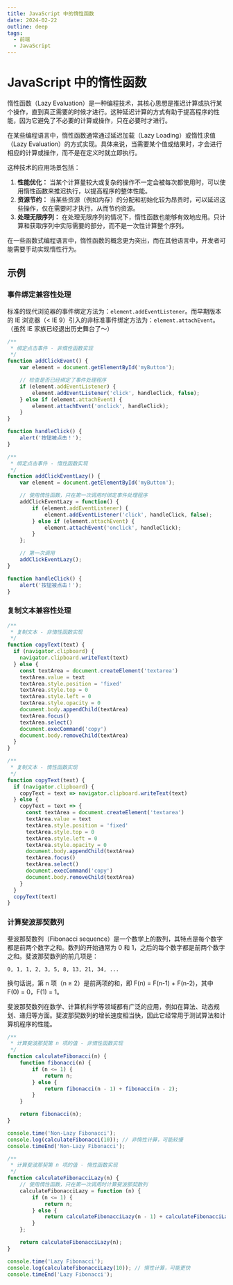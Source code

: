 ```yaml
---
title: JavaScript 中的惰性函数
date: 2024-02-22
outline: deep
tags:
  - 前端
  - JavaScript
---
```


# JavaScript 中的惰性函数

惰性函数（Lazy Evaluation）是一种编程技术，其核心思想是推迟计算或执行某个操作，直到真正需要的时候才进行。这种延迟计算的方式有助于提高程序的性能，因为它避免了不必要的计算或操作，只在必要时才进行。

<!-- more -->

在某些编程语言中，惰性函数通常通过延迟加载（Lazy Loading）或惰性求值（Lazy Evaluation）的方式实现。具体来说，当需要某个值或结果时，才会进行相应的计算或操作，而不是在定义时就立即执行。

这种技术的应用场景包括：

1. **性能优化：** 当某个计算量较大或复杂的操作不一定会被每次都使用时，可以使用惰性函数来推迟执行，以提高程序的整体性能。
2. **资源节约：** 当某些资源（例如内存）的分配和初始化较为昂贵时，可以延迟这些操作，仅在需要时才执行，从而节约资源。
3. **处理无限序列：** 在处理无限序列的情况下，惰性函数也能够有效地应用。只计算和获取序列中实际需要的部分，而不是一次性计算整个序列。

在一些函数式编程语言中，惰性函数的概念更为突出，而在其他语言中，开发者可能需要手动实现惰性行为。

## 示例

### 事件绑定**兼容性处理**

标准的现代浏览器的事件绑定方法为：`element.addEventListener`。而早期版本的 IE 浏览器（< IE 9）引入的非标准事件绑定方法为：`element.attachEvent`。（虽然 IE 家族已经退出历史舞台了～）

```JavaScript
/**
 * 绑定点击事件 - 非惰性函数实现
 */
function addClickEvent() {
    var element = document.getElementById('myButton');

    // 检查是否已经绑定了事件处理程序
    if (element.addEventListener) {
        element.addEventListener('click', handleClick, false);
    } else if (element.attachEvent) {
        element.attachEvent('onclick', handleClick);
    }
}

function handleClick() {
    alert('按钮被点击！');
}
```

```JavaScript
/**
 * 绑定点击事件 - 惰性函数实现
 */
function addClickEventLazy() {
    var element = document.getElementById('myButton');

    // 使用惰性函数，只在第一次调用时绑定事件处理程序
    addClickEventLazy = function() {
        if (element.addEventListener) {
            element.addEventListener('click', handleClick, false);
        } else if (element.attachEvent) {
            element.attachEvent('onclick', handleClick);
        }
    };

    // 第一次调用
    addClickEventLazy();
}

function handleClick() {
    alert('按钮被点击！');
}
```

### 复制文本**兼容性处理**

```JavaScript
/**
 * 复制文本 - 非惰性函数实现
 */
function copyText(text) {
  if (navigator.clipboard) {
    navigator.clipboard.writeText(text)
  } else {
    const textArea = document.createElement('textarea')
    textArea.value = text
    textArea.style.position = 'fixed'
    textArea.style.top = 0
    textArea.style.left = 0
    textArea.style.opacity = 0
    document.body.appendChild(textArea)
    textArea.focus()
    textArea.select()
    document.execCommand('copy')
    document.body.removeChild(textArea)
  }
}
```

```JavaScript
/**
 * 复制文本 - 惰性函数实现
 */
function copyText(text) {
  if (navigator.clipboard) {
    copyText = text => navigator.clipboard.writeText(text)
  } else {
    copyText = text => {
      const textArea = document.createElement('textarea')
      textArea.value = text
      textArea.style.position = 'fixed'
      textArea.style.top = 0
      textArea.style.left = 0
      textArea.style.opacity = 0
      document.body.appendChild(textArea)
      textArea.focus()
      textArea.select()
      document.execCommand('copy')
      document.body.removeChild(textArea)
    }
  }
  copyText(text)
}
```

### 计算斐波那契数列

斐波那契数列（Fibonacci sequence）是一个数学上的数列，其特点是每个数字都是前两个数字之和。数列的开始通常为 0 和 1，之后的每个数字都是前两个数字之和。斐波那契数列的前几项是：

```text
0, 1, 1, 2, 3, 5, 8, 13, 21, 34, ...
```

换句话说，第 n 项（n ≥ 2）是前两项的和，即 F(n) = F(n-1) + F(n-2)，其中 F(0) = 0，F(1) = 1。

斐波那契数列在数学、计算机科学等领域都有广泛的应用，例如在算法、动态规划、递归等方面。斐波那契数列的增长速度相当快，因此它经常用于测试算法和计算机程序的性能。

```JavaScript
/**
 * 计算斐波那契第 n 项的值 - 非惰性函数实现
 */
function calculateFibonacci(n) {
    function fibonacci(n) {
        if (n <= 1) {
            return n;
        } else {
            return fibonacci(n - 1) + fibonacci(n - 2);
        }
    }

    return fibonacci(n);
}

console.time('Non-Lazy Fibonacci');
console.log(calculateFibonacci(10)); // 非惰性计算，可能较慢
console.timeEnd('Non-Lazy Fibonacci');
```

```JavaScript
/**
 * 计算斐波那契第 n 项的值 - 惰性函数实现
 */
function calculateFibonacciLazy(n) {
    // 使用惰性函数，只在第一次调用时计算斐波那契数列
    calculateFibonacciLazy = function (n) {
        if (n <= 1) {
            return n;
        } else {
            return calculateFibonacciLazy(n - 1) + calculateFibonacciLazy(n - 2);
        }
    };

    return calculateFibonacciLazy(n);
}

console.time('Lazy Fibonacci');
console.log(calculateFibonacciLazy(10)); // 惰性计算，可能更快
console.timeEnd('Lazy Fibonacci');
```
